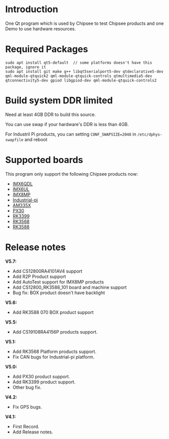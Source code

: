 # Introduction
One Qt program which is used by Chipsee to test Chipsee products and one Demo to use hardware resources.

# Required Packages
```
sudo apt install qt5-default  // some platforms doesn't have this package, ignore it
sudo apt install git make g++ libqt5serialport5-dev qtdeclarative5-dev qml-module-qtquick2 qml-module-qtquick-controls qtmultimedia5-dev qtconnectivity5-dev gpiod libgpiod-dev qml-module-qtquick-controls2
```

# Build system DDR limited
Need at least 4GB DDR to build this source.

You can use swap if your hardware's DDR is less than 4GB.

For Industril Pi products, you can setting `CONF_SWAPSIZE=2048` in `/etc/dphys-swapfile` and reboot

# Supported boards
This program only support the following Chipsee products now:
 - [IMX6QDL](https://chipsee.com/product-category/ipc/arm/?filter_cpu=nxp-imx6q&query_type_cpu=or)
 - [IMX6UL](https://chipsee.com/product-category/ipc/arm/?query_type_cpu=or&filter_cpu=nxp-imx6ul)
 - [IMX8MP](https://chipsee.com/product-category/ipc/arm-nxp/?filter_cpu=arm-nxp-i-mx8mp&query_type_cpu=or)
 - [Industrial-pi](https://chipsee.com/product-category/ipc/arm-raspberry-pi/)
 - [AM335X](https://chipsee.com/product-category/ipc/arm/?filter_cpu=ti-am3354&query_type_cpu=or)
 - [PX30](https://chipsee.com/product-category/ipc/arm/?filter_cpu=rockchip-px30&query_type_cpu=or)
 - [RK3399](https://chipsee.com/product-category/ipc/arm/?query_type_cpu=or&filter_cpu=rockchip-rk3399)
 - [RK3568](https://chipsee.com/product-category/ipc/arm-rockchip/?filter_cpu=arm-rockchip-rk3568&query_type_cpu=or)
 - [RK3588](https://chipsee.com/product-category/ipc/arm-rockchip/?filter_cpu=rockchip-rk3588&query_type_cpu=or)

# Release notes
**V5.7:**

- Add CS12800RA4101AV4 support
- Add R2P Product support
- Add AutoTest support for IMX8MP products
- Add CS12800_RK3588_101 board and machine support
- Bug fix: BOX product doesn't have backlight


**V5.6:**

- Add RK3588 070 BOX product support


**V5.5:**

- Add CS19108RA4156P products support.


**V5.1:**

- Add RK3568 Platform products support.
- Fix CAN bugs for Industrial-pi platform.


**V5.0:**

- Add PX30 product support.
- Add RK3399 product support.
- Other bug fix.


**V4.2:**

- Fix GPS bugs.


**V4.1:**

- First Record.
- Add Release notes.

